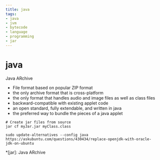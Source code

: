 ```yaml
---
title: java
tags:
- java
- jvm
- bytecode
- language
- programming
- jar
---
```


# java

<TagLinks />

Java ARchive

* File format based on popular ZIP format
* the only archive format that is cross-platform
* the only format that handles audio and image files as well as class files
* backward-compatible with existing applet code
* an open standard, fully extendable, and written in java
* the preferred way to bundle the pieces of a java applet

```
# Create jar files from source
jar cf myJar.jar myClass.class

sudo update-alternatives --config java
https://askubuntu.com/questions/430434/replace-openjdk-with-oracle-jdk-on-ubuntu
```

*[jar]: Java ARchive

<Footer />
